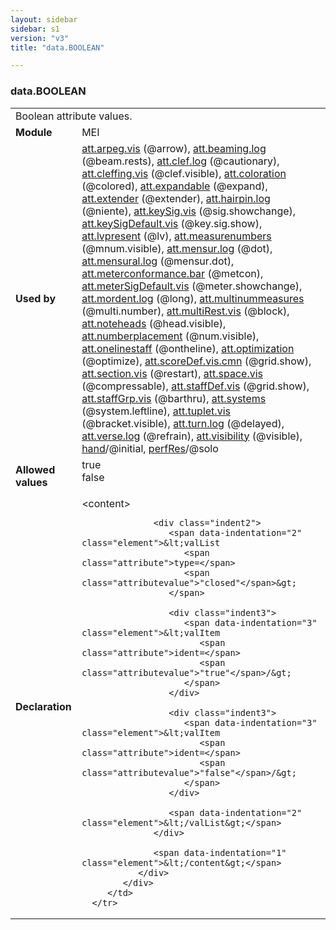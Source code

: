 ```yaml
---
layout: sidebar
sidebar: s1
version: "v3"
title: "data.BOOLEAN"

---
```


<div class="macroSpec">
   <h3 id="data.BOOLEAN">data.BOOLEAN</h3>
   <table class="wovenodd">
      <tr>
         <td colspan="2" class="wovenodd-col2">Boolean attribute values.</td>
      </tr>
      <tr>
         <td class="wovenodd-col1">
            <strong>Module</strong>
         </td>
         <td class="wovenodd-col2">MEI</td>
      </tr>
      <tr>
         <td class="wovenodd-col1">
            <strong>Used by</strong>
         </td>
         <td class="wovenodd-col2">
            <div class="parent">
               <a class="link_odd_classSpec" href="/{{ site.baseurl }}/{{ page.version }}/attribute-classes/att.arpeg.vis.html">att.arpeg.vis</a> (@arrow), 
               <a class="link_odd_classSpec" href="/{{ site.baseurl }}/{{ page.version }}/attribute-classes/att.beaming.log.html">att.beaming.log</a> (@beam.rests), 
               <a class="link_odd_classSpec" href="/{{ site.baseurl }}/{{ page.version }}/attribute-classes/att.clef.log.html">att.clef.log</a> (@cautionary), 
               <a class="link_odd_classSpec" href="/{{ site.baseurl }}/{{ page.version }}/attribute-classes/att.cleffing.vis.html">att.cleffing.vis</a> (@clef.visible), 
               <a class="link_odd_classSpec" href="/{{ site.baseurl }}/{{ page.version }}/attribute-classes/att.coloration.html">att.coloration</a> (@colored), 
               <a class="link_odd_classSpec" href="/{{ site.baseurl }}/{{ page.version }}/attribute-classes/att.expandable.html">att.expandable</a> (@expand), 
               <a class="link_odd_classSpec" href="/{{ site.baseurl }}/{{ page.version }}/attribute-classes/att.extender.html">att.extender</a> (@extender), 
               <a class="link_odd_classSpec" href="/{{ site.baseurl }}/{{ page.version }}/attribute-classes/att.hairpin.log.html">att.hairpin.log</a> (@niente), 
               <a class="link_odd_classSpec" href="/{{ site.baseurl }}/{{ page.version }}/attribute-classes/att.keySig.vis.html">att.keySig.vis</a> (@sig.showchange), 
               <a class="link_odd_classSpec" href="/{{ site.baseurl }}/{{ page.version }}/attribute-classes/att.keySigDefault.vis.html">att.keySigDefault.vis</a> (@key.sig.show), 
               <a class="link_odd_classSpec" href="/{{ site.baseurl }}/{{ page.version }}/attribute-classes/att.lvpresent.html">att.lvpresent</a> (@lv), 
               <a class="link_odd_classSpec" href="/{{ site.baseurl }}/{{ page.version }}/attribute-classes/att.measurenumbers.html">att.measurenumbers</a> (@mnum.visible), 
               <a class="link_odd_classSpec" href="/{{ site.baseurl }}/{{ page.version }}/attribute-classes/att.mensur.log.html">att.mensur.log</a> (@dot), 
               <a class="link_odd_classSpec" href="/{{ site.baseurl }}/{{ page.version }}/attribute-classes/att.mensural.log.html">att.mensural.log</a> (@mensur.dot), 
               <a class="link_odd_classSpec" href="/{{ site.baseurl }}/{{ page.version }}/attribute-classes/att.meterconformance.bar.html">att.meterconformance.bar</a> (@metcon), 
               <a class="link_odd_classSpec" href="/{{ site.baseurl }}/{{ page.version }}/attribute-classes/att.meterSigDefault.vis.html">att.meterSigDefault.vis</a> (@meter.showchange), 
               <a class="link_odd_classSpec" href="/{{ site.baseurl }}/{{ page.version }}/attribute-classes/att.mordent.log.html">att.mordent.log</a> (@long), 
               <a class="link_odd_classSpec" href="/{{ site.baseurl }}/{{ page.version }}/attribute-classes/att.multinummeasures.html">att.multinummeasures</a> (@multi.number), 
               <a class="link_odd_classSpec" href="/{{ site.baseurl }}/{{ page.version }}/attribute-classes/att.multiRest.vis.html">att.multiRest.vis</a> (@block), 
               <a class="link_odd_classSpec" href="/{{ site.baseurl }}/{{ page.version }}/attribute-classes/att.noteheads.html">att.noteheads</a> (@head.visible), 
               <a class="link_odd_classSpec" href="/{{ site.baseurl }}/{{ page.version }}/attribute-classes/att.numberplacement.html">att.numberplacement</a> (@num.visible), 
               <a class="link_odd_classSpec" href="/{{ site.baseurl }}/{{ page.version }}/attribute-classes/att.onelinestaff.html">att.onelinestaff</a> (@ontheline), 
               <a class="link_odd_classSpec" href="/{{ site.baseurl }}/{{ page.version }}/attribute-classes/att.optimization.html">att.optimization</a> (@optimize), 
               <a class="link_odd_classSpec" href="/{{ site.baseurl }}/{{ page.version }}/attribute-classes/att.scoreDef.vis.cmn.html">att.scoreDef.vis.cmn</a> (@grid.show), 
               <a class="link_odd_classSpec" href="/{{ site.baseurl }}/{{ page.version }}/attribute-classes/att.section.vis.html">att.section.vis</a> (@restart), 
               <a class="link_odd_classSpec" href="/{{ site.baseurl }}/{{ page.version }}/attribute-classes/att.space.vis.html">att.space.vis</a> (@compressable), 
               <a class="link_odd_classSpec" href="/{{ site.baseurl }}/{{ page.version }}/attribute-classes/att.staffDef.vis.html">att.staffDef.vis</a> (@grid.show), 
               <a class="link_odd_classSpec" href="/{{ site.baseurl }}/{{ page.version }}/attribute-classes/att.staffGrp.vis.html">att.staffGrp.vis</a> (@barthru), 
               <a class="link_odd_classSpec" href="/{{ site.baseurl }}/{{ page.version }}/attribute-classes/att.systems.html">att.systems</a> (@system.leftline), 
               <a class="link_odd_classSpec" href="/{{ site.baseurl }}/{{ page.version }}/attribute-classes/att.tuplet.vis.html">att.tuplet.vis</a> (@bracket.visible), 
               <a class="link_odd_classSpec" href="/{{ site.baseurl }}/{{ page.version }}/attribute-classes/att.turn.log.html">att.turn.log</a> (@delayed), 
               <a class="link_odd_classSpec" href="/{{ site.baseurl }}/{{ page.version }}/attribute-classes/att.verse.log.html">att.verse.log</a> (@refrain), 
               <a class="link_odd_classSpec" href="/{{ site.baseurl }}/{{ page.version }}/attribute-classes/att.visibility.html">att.visibility</a> (@visible), 
               <a class="link_odd_classSpec" href="/{{ site.baseurl }}/{{ page.version }}/elements/hand.html">hand</a>/@initial, 
               <a class="link_odd_classSpec" href="/{{ site.baseurl }}/{{ page.version }}/elements/perfRes.html">perfRes</a>/@solo
            </div>
         </td>
      </tr>
      <tr>
         <td class="wovenodd-col1">
            <strong>Allowed values</strong>
         </td>
         <td class="wovenodd-col2">
            <dl>
               <dt>true</dt>
               <dd></dd>
               <dt>false</dt>
               <dd></dd>
            </dl>
         </td>
      </tr>
      <tr>
         <td class="wovenodd-col1">
            <strong>Declaration</strong>
         </td>
         <td class="wovenodd-col2">
            <div xml:space="preserve" class="pre">
               <div class="indent1">
                  <span data-indentation="1" class="element">&lt;content&gt;</span>
                  
                  <div class="indent2">
                     <span data-indentation="2" class="element">&lt;valList 
                        <span class="attribute">type=</span>
                        <span class="attributevalue">"closed"</span>&gt;
                     </span>
                     
                     <div class="indent3">
                        <span data-indentation="3" class="element">&lt;valItem 
                           <span class="attribute">ident=</span>
                           <span class="attributevalue">"true"</span>/&gt;
                        </span>
                     </div>
                     
                     <div class="indent3">
                        <span data-indentation="3" class="element">&lt;valItem 
                           <span class="attribute">ident=</span>
                           <span class="attributevalue">"false"</span>/&gt;
                        </span>
                     </div>
                     
                     <span data-indentation="2" class="element">&lt;/valList&gt;</span>
                  </div>
                  
                  <span data-indentation="1" class="element">&lt;/content&gt;</span>
               </div>
            </div>
         </td>
      </tr>
   </table>
</div>